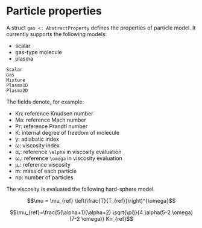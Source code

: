 # Particle properties

A struct `gas <: AbstractProperty` defines the properties of particle model.
It currently supports the following models:
- scalar
- gas-type molecule
- plasma

```@docs
Scalar
Gas
Mixture
Plasma1D
Plasma2D
```

The fields denote, for example:
- Kn: reference Knudsen number
- Ma: reference Mach number
- Pr: reference Prandtl number
- K: internal degree of freedom of molecule
- γ: adiabatic index
- ω: viscosity index
- αᵣ: reference ``\alpha`` in viscosity evaluation
- ωᵣ: reference ``\omega`` in viscosity evaluation
- μᵣ: reference viscosity
- m: mass of each particle
- np: number of particles

The viscosity is evaluated the following hard-sphere model.
```math
\mu = \mu_{ref} \left(\frac{T}{T_{ref}}\right)^{\omega}
```
```math
\mu_{ref}=\frac{5(\alpha+1)(\alpha+2) \sqrt{\pi}}{4 \alpha(5-2 \omega)(7-2 \omega)} Kn_{ref}
```
